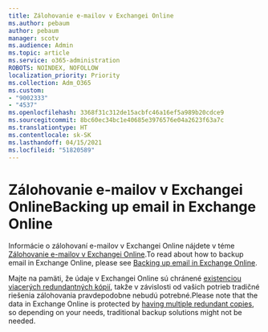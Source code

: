 ```yaml
---
title: Zálohovanie e-mailov v Exchangei Online
ms.author: pebaum
author: pebaum
manager: scotv
ms.audience: Admin
ms.topic: article
ms.service: o365-administration
ROBOTS: NOINDEX, NOFOLLOW
localization_priority: Priority
ms.collection: Adm_O365
ms.custom:
- "9002333"
- "4537"
ms.openlocfilehash: 3368f31c312de15acbfc46a16ef5a989b20cdce9
ms.sourcegitcommit: 8bc60ec34bc1e40685e3976576e04a2623f63a7c
ms.translationtype: HT
ms.contentlocale: sk-SK
ms.lasthandoff: 04/15/2021
ms.locfileid: "51820589"
---
```

# <a name="backing-up-email-in-exchange-online"></a><span data-ttu-id="ded2d-102">Zálohovanie e-mailov v Exchangei Online</span><span class="sxs-lookup"><span data-stu-id="ded2d-102">Backing up email in Exchange Online</span></span>

<span data-ttu-id="ded2d-103">Informácie o zálohovaní e-mailov v Exchangei Online nájdete v téme [Zálohovanie e-mailov v Exchangei Online](https://docs.microsoft.com/exchange/back-up-email).</span><span class="sxs-lookup"><span data-stu-id="ded2d-103">To read about how to backup email in Exchange Online, please see [Backing up email in Exchange Online](https://docs.microsoft.com/exchange/back-up-email).</span></span>

<span data-ttu-id="ded2d-104">Majte na pamäti, že údaje v Exchangei Online sú chránené [existenciou viacerých redundantných kópií](https://docs.microsoft.com/office365/servicedescriptions/exchange-online-service-description/high-availability-and-business-continuity), takže v závislosti od vašich potrieb tradičné riešenia zálohovania pravdepodobne nebudú potrebné.</span><span class="sxs-lookup"><span data-stu-id="ded2d-104">Please note that the data in Exchange Online is protected by [having multiple redundant copies](https://docs.microsoft.com/office365/servicedescriptions/exchange-online-service-description/high-availability-and-business-continuity), so depending on your needs, traditional backup solutions might not be needed.</span></span>
